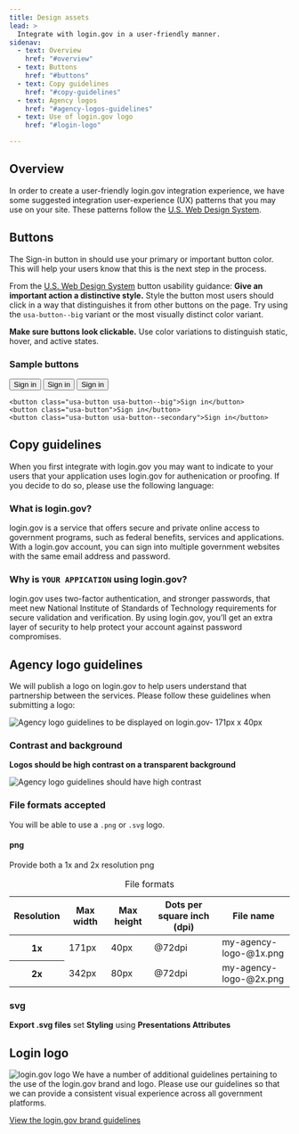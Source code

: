 ```yaml
---
title: Design assets
lead: >
  Integrate with login.gov in a user-friendly manner.
sidenav:
  - text: Overview
    href: "#overview"
  - text: Buttons
    href: "#buttons"
  - text: Copy guidelines
    href: "#copy-guidelines"
  - text: Agency logos
    href: "#agency-logos-guidelines"
  - text: Use of login.gov logo
    href: "#login-logo"

---
```


##  Overview
In order to create a user-friendly login.gov integration experience, we have some suggested integration user-experience (UX) patterns that you may use on your site. These patterns follow the [U.S. Web Design System](https://designsystem.digital.gov/).

## Buttons
The Sign-in button in should use your primary or important button color. This will help your users know that this is the next step in the process. 

From the [U.S. Web Design System](https://designsystem.digital.gov/components/button/) button usability guidance:
**Give an important action a distinctive style.** Style the button most users should click in a way that distinguishes it from other buttons on the page. Try using the `usa-button--big` variant or the most visually distinct color variant.

**Make sure buttons look clickable.** Use color variations to distinguish static, hover, and active states.

### Sample buttons

<button class="usa-button usa-button--big">Sign in</button> <button class="usa-button ">Sign in</button> <button class="usa-button usa-button--secondary">Sign in</button>


```
<button class="usa-button usa-button--big">Sign in</button>
<button class="usa-button">Sign in</button>
<button class="usa-button usa-button--secondary">Sign in</button>
```


## Copy guidelines
When you first integrate with login.gov you may want to indicate to your users that your application uses login.gov for authenication or proofing. If you decide to do so, please use the following language:

### What is login.gov?
login.gov is a service that offers secure and private online access to government programs, such as federal benefits, services and applications. With a login.gov account, you can sign into multiple government websites with the same email address and password.

### Why is `YOUR APPICATION` using login.gov?
login.gov uses two-factor authentication, and stronger passwords, that meet new National Institute of Standards of Technology requirements for secure validation and verification. By using login.gov, you’ll get an extra layer of security to help protect your account against password compromises.

## Agency logo guidelines
We will publish a logo on login.gov to help users understand that partnership between the services. Please follow these guidelines when submitting a logo:

<img src="{{ site.baseurl }}/assets/img/logo-guidelines.png" alt="Agency logo guidelines to be displayed on login.gov- 171px x 40px" class="display-block grid-col flex-auto flex-align-center">


### Contrast and background
**Logos should be high contrast on a transparent background**

<img src="{{ site.baseurl }}/assets/img/agency-logo-contrast.png" alt="Agency logo guidelines should have high contrast" class="display-block grid-col flex-auto flex-align-center">


### File formats accepted
You will be able to use a `.png` or `.svg` logo.
#### png
Provide both a 1x and 2x resolution png
<table class="usa-table">
  <caption>File formats</caption>
  <thead>
    <tr>
      <th scope="col">Resolution</th>
      <th scope="col">Max width</th>
      <th scope="col">Max height</th>
      <th scope="col">Dots per square inch (dpi)</th>
      <th scope="col">File name</th>
    </tr>
  </thead>
  <tbody>
    <tr>
      <th scope="row"><strong>1x</strong></th>
      <td>171px</td>
      <td>40px</td>
      <td>@72dpi</td>
      <td>my-agency-logo-@1x.png</td>
    </tr>
    <tr>
      <th scope="row"><strong>2x</strong></th>
      <td>342px</td>
      <td>80px</td>
      <td>@72dpi</td>
      <td>my-agency-logo-@2x.png</td>
    </tr>
  </tbody>
</table>

### svg
**Export .svg files**
set **Styling** using **Presentations Attributes**

## Login logo
<img src="{{ site.baseurl }}/assets/img/login-gov-logo.svg" class="usa-logo-img" alt="login.gov logo">
We have a number of additional guidelines pertaining to the use of the login.gov brand and logo. Please use our guidelines so that we can provide a consistent visual experience across all government platforms.

[View the login.gov brand guidelines](https://design.login.gov/brand/)


